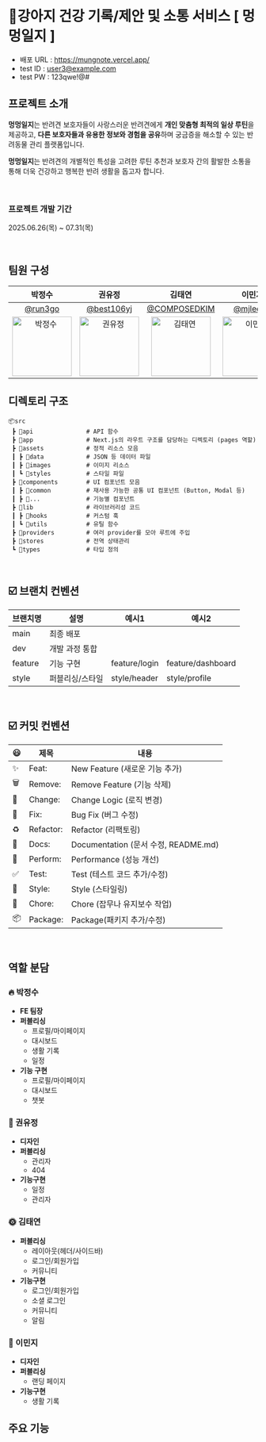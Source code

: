 # 🐶강아지 건강 기록/제안 및 소통 서비스 [ 멍멍일지 ]

- 배포 URL : https://mungnote.vercel.app/
- test ID : user3@example.com
- test PW : 123qwe!@#

## 프로젝트 소개

**멍멍일지**는 반려견 보호자들이 사랑스러운 반려견에게 **개인 맞춤형 최적의 일상 루틴**을 제공하고, **다른 보호자들과 유용한 정보와 경험을 공유**하며 궁금증을 해소할 수 있는 반려동물 관리 플랫폼입니다.

**멍멍일지**는 반려견의 개별적인 특성을 고려한 루틴 추천과 보호자 간의 활발한 소통을 통해 더욱 건강하고 행복한 반려 생활을 돕고자 합니다.

<br>

### 프로젝트 개발 기간

2025.06.26(목) ~ 07.31(목)

<br>

## 팀원 구성

<div align="center">

|박정수|권유정|김태연|이민지|
| :------------------------------------------------------------------------------------------: | :-----------------------------------------------------------------------------------------: | :------------------------------------------------------------------------------------------: | :------------------------------------------------------------------------------------------: |
|[@run3go](https://github.com/run3go)|[@best106yj](https://github.com/best106yj)|[@COMPOSEDKIM](https://github.com/COMPOSEDKIM)|[@mjlee38](https://github.com/mjlee38)|
| <img src="https://avatars.githubusercontent.com/u/68907573?v=4" width="120px;" alt="박정수"/> | <img src="https://avatars.githubusercontent.com/u/67456002?v=4" width="120px;" alt="권유정"/> | <img src="https://avatars.githubusercontent.com/u/146106094?v=4" width="120px;" alt="김태연"/> | <img src="https://avatars.githubusercontent.com/u/175625606?v=4" width="120px;" alt="이민지"/> |

</div>

## 디렉토리 구조

```
📦src
 ┣ 📂api               # API 함수
 ┣ 📂app               # Next.js의 라우트 구조를 담당하는 디렉토리 (pages 역할)
 ┣ 📂assets            # 정적 리소스 모음
 ┃ ┣ 📂data            # JSON 등 데이터 파일
 ┃ ┣ 📂images          # 이미지 리소스
 ┃ ┗ 📂styles          # 스타일 파일
 ┣ 📂components        # UI 컴포넌트 모음
 ┃ ┣ 📂common          # 재사용 가능한 공통 UI 컴포넌트 (Button, Modal 등)
 ┃ ┣ 📂...             # 기능별 컴포넌트
 ┣ 📂lib               # 라이브러리성 코드
 ┃ ┣ 📂hooks           # 커스텀 훅
 ┃ ┗ 📂utils           # 유틸 함수 
 ┣ 📂providers         # 여러 provider를 모아 루트에 주입
 ┣ 📂stores            # 전역 상태관리
 ┗ 📂types             # 타입 정의
```
<br>

## ☑️ 브랜치 컨벤션

| 브랜치명 | 설명 | 예시1 | 예시2 |
| --- | --- | --- | --- |
| main | 최종 배포  |  |  |
| dev | 개발 과정 통합 |  |  |
| feature | 기능 구현 | feature/login | feature/dashboard |
| style | 퍼블리싱/스타일 | style/header | style/profile |

<br>

## ☑️ 커밋 컨벤션


| 😃 | 제목 | 내용 |
| --- | --- | --- |
| ✨ | Feat: | New Feature (새로운 기능 추가) |
| 🗑 | Remove: | Remove Feature (기능 삭제) |
| 🔄 | Change: | Change Logic (로직 변경) |
| 🐛 | Fix: | Bug Fix (버그 수정) |
| ♻️ | Refactor: | Refactor (리팩토링) |
| 📝 | Docs: | Documentation (문서 수정, README.md) |
| 🚀 | Perform: | Performance (성능 개선) |
| ✅ | Test: | Test (테스트 코드 추가/수정) |
| 💄 | Style: | Style (스타일링) |
| **🔧** | Chore: | Chore (잡무나 유지보수 작업) |
| 📦️ | Package: | Package(패키지 추가/수정) |

<br>

## 역할 분담


### :fire: 박정수

- **FE 팀장**
- **퍼블리싱**
    - 프로필/마이페이지
    - 대시보드 
    - 생활 기록 
    - 일정 
- **기능 구현**
    - 프로필/마이페이지
    - 대시보드
    - 챗봇

### 🌛 권유정

- **디자인**
- **퍼블리싱**
    - 관리자
    - 404
- **기능구현**
    - 일정
    - 관리자

### 🌞 김태연

- **퍼블리싱**
    - 레이아웃(헤더/사이드바)
    - 로그인/회원가입
    - 커뮤니티
- **기능구현**
    - 로그인/회원가입
    - 소셜 로그인
    - 커뮤니티
    - 알림

### 🐶 이민지

- **디자인**
- **퍼블리싱**
  - 랜딩 페이지
- **기능구현**
  - 생활 기록

## 주요 기능


